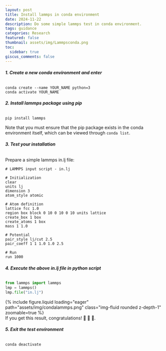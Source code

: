 ```yaml
---
layout: post
title: Install lammps in conda environment
date: 2024-11-22
description: Do some simple lammps test in conda environment.
tags: guidance
categories: Research
featured: false
thumbnail: assets/img/Lammpsconda.png
toc:
  sidebar: true
giscus_comments: false
---
```


###### **1. Create a new conda environment and enter**

```shell
conda create --name YOUR_NAME python=3
conda activate YOUR_NAME
```

###### **2. Install lammps package using pip**

```shell
pip install lammps
```

Note that you must ensure that the pip package exists in the conda environment itself, which can be viewed through `conda list`.

###### **3. Test your installation**

Prepare a simple lammps in.lj file:

```text
# LAMMPS input script - in.lj

# Initialization
clear
units lj
dimension 3
atom_style atomic

# Atom definition
lattice fcc 1.0
region box block 0 10 0 10 0 10 units lattice
create_box 1 box
create_atoms 1 box
mass 1 1.0

# Potential
pair_style lj/cut 2.5
pair_coeff 1 1 1.0 1.0 2.5

# Run
run 1000
```

###### **4. Execute the above in.lj file in python script**

```python
from lammps import lammps
lmp = lammps()
lmp.file("in.lj")
```

<div class="row mt-3">
    <div class="col-sm mt-3 mt-md-0">
        {% include figure.liquid loading="eager" path="assets/img/condalammps.png" class="img-fluid rounded z-depth-1" zoomable=true %}
    </div>
</div>
<div class="caption">
    If you get this result, congratulations! 🎉 🎉 🎉.
</div>

###### **5. Exit the test environment**

```shell
conda deactivate
```
